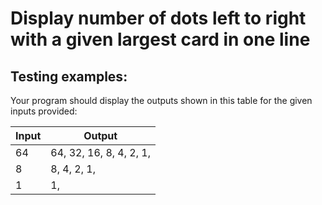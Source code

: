 # Display number of dots left to right with a given largest card in one line

## Testing examples:

Your program should display the outputs shown in this table for the given inputs provided:

| Input | Output                  |
| ----- | ----------------------- |
| 64    | 64, 32, 16, 8, 4, 2, 1, |
| 8     | 8, 4, 2, 1,             |
| 1     | 1,                      |
